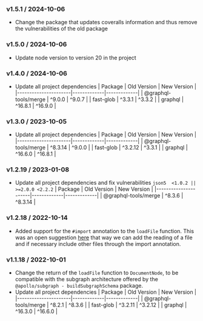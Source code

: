 ### v1.5.1 / 2024-10-06

* Change the package that updates coveralls information and thus remove the vulnerabilities of the old package

### v1.5.0 / 2024-10-06

* Update node version to version 20 in the project

### v1.4.0 / 2024-10-06

* Update all project dependencies
  | Package              | Old Version | New Version |
  |----------------------|-------------|-------------|
  | @graphql-tools/merge | ^9.0.0      | ^9.0.7      |
  | fast-glob            | ^3.3.1      | ^3.3.2      |
  | graphql              | ^16.8.1     | ^16.9.0     |

### v1.3.0 / 2023-10-05

* Update all project dependencies
  | Package              | Old Version | New Version |
  |----------------------|-------------|-------------|
  | @graphql-tools/merge | ^8.3.14     | ^9.0.0      |
  | fast-glob            | ^3.2.12     | ^3.3.1      |
  | graphql              | ^16.6.0     | ^16.8.1     |

### v1.2.19 / 2023-01-08

* Update all project dependencies and fix vulnerabilities `json5  <1.0.2 || >=2.0.0 <2.2.2`
  | Package              | Old Version | New Version |
  |----------------------|-------------|-------------|
  | @graphql-tools/merge | ^8.3.6      | ^8.3.14     |

### v1.2.18 / 2022-10-14

* Added support for the `#import` annotation to the `loadFile` function. This was an open suggestion [here](https://github.com/tiago154/graphql-import-files/issues/16) that way we can add the reading of a file and if necessary include other files through the import annotation.

### v1.1.18 / 2022-10-01

* Change the return of the `loadFile` function to `DocumentNode`, to be compatible with the subgraph architecture offered by the `@apollo/subgraph - buildSubgraphSchema` package.
* Update all project dependencies
  | Package              | Old Version | New Version |
  |----------------------|-------------|-------------|
  | @graphql-tools/merge | ^8.2.1      | ^8.3.6      |
  | fast-glob            | ^3.2.11     | ^3.2.12     |
  | graphql              | ^16.3.0     | ^16.6.0     |
